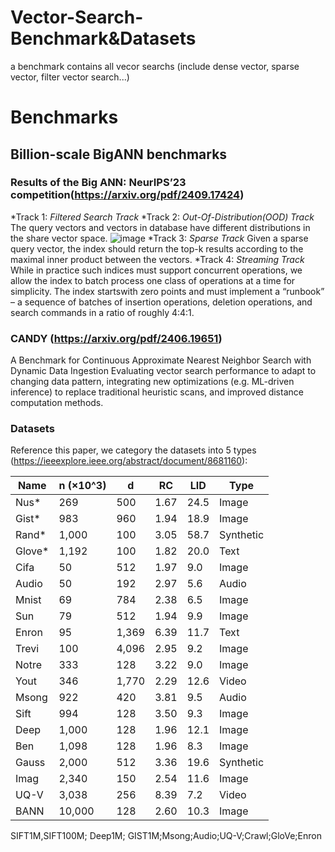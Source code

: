 # Vector-Search-Benchmark&Datasets
   a benchmark contains all vecor searchs (include dense vector, sparse vector, filter vector search...)
# Benchmarks
## Billion-scale BigANN benchmarks
### Results of the Big ANN: NeurIPS’23 competition(https://arxiv.org/pdf/2409.17424)
*Track 1: *Filtered Search Track*
*Track 2: *Out-Of-Distribution(OOD) Track*
       The query vectors and vectors in database have different distributions in the share vector space.
   ![image](https://github.com/RichardWang11/Vector-Search-Benchmark/blob/main/OODtrack.png)
*Track 3: *Sparse Track*
      Given a sparse query vector, the index should return the top-k results according to the maximal inner product between the vectors.
*Track 4: *Streaming Track*
      While in practice such indices must support concurrent operations, we allow the index to batch process one class of operations at a time for simplicity. The index startswith zero points and must implement a “runbook” – a sequence of batches of insertion operations, deletion operations, and search commands in a ratio of roughly 4:4:1.

### CANDY (https://arxiv.org/pdf/2406.19651)
   A Benchmark for Continuous Approximate Nearest Neighbor Search with Dynamic Data Ingestion
   Evaluating vector search performance to adapt to changing data pattern, integrating new optimizations (e.g. ML-driven inference) to replace traditional heuristic scans, and improved distance computation methods.
### Datasets
Reference this paper, we category the datasets into 5 types (https://ieeexplore.ieee.org/abstract/document/8681160):

| Name   | n (×10^3) | d    | RC   | LID  | Type       |
|--------|-----------|------|------|------|------------|
| Nus*   | 269       | 500  | 1.67 | 24.5 | Image      |
| Gist*  | 983       | 960  | 1.94 | 18.9 | Image      |
| Rand*  | 1,000     | 100  | 3.05 | 58.7 | Synthetic  |
| Glove* | 1,192     | 100  | 1.82 | 20.0 | Text       |
| Cifa   | 50        | 512  | 1.97 | 9.0  | Image      |
| Audio  | 50        | 192  | 2.97 | 5.6  | Audio      |
| Mnist  | 69        | 784  | 2.38 | 6.5  | Image      |
| Sun    | 79        | 512  | 1.94 | 9.9  | Image      |
| Enron  | 95        | 1,369| 6.39 | 11.7 | Text       |
| Trevi  | 100       | 4,096| 2.95 | 9.2  | Image      |
| Notre  | 333       | 128  | 3.22 | 9.0  | Image      |
| Yout   | 346       | 1,770| 2.29 | 12.6 | Video      |
| Msong  | 922       | 420  | 3.81 | 9.5  | Audio      |
| Sift   | 994       | 128  | 3.50 | 9.3  | Image      |
| Deep   | 1,000     | 128  | 1.96 | 12.1 | Image      |
| Ben    | 1,098     | 128  | 1.96 | 8.3  | Image      |
| Gauss  | 2,000     | 512  | 3.36 | 19.6 | Synthetic  |
| Imag   | 2,340     | 150  | 2.54 | 11.6 | Image      |
| UQ-V   | 3,038     | 256  | 8.39 | 7.2  | Video      |
| BANN   | 10,000    | 128  | 2.60 | 10.3 | Image      |




SIFT1M,SIFT100M; Deep1M; GIST1M;Msong;Audio;UQ-V;Crawl;GloVe;Enron
    
